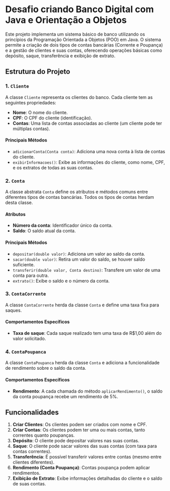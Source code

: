 # Desafio criando Banco Digital com Java e Orientação a Objetos

Este projeto implementa um sistema básico de banco utilizando os princípios da Programação Orientada a Objetos (POO) em Java. O sistema permite a criação de dois tipos de contas bancárias (Corrente e Poupança) e a gestão de clientes e suas contas, oferecendo operações básicas como depósito, saque, transferência e exibição de extrato.

## Estrutura do Projeto

### 1. `Cliente`

A classe `Cliente` representa os clientes do banco. Cada cliente tem as seguintes propriedades:

- **Nome**: O nome do cliente.
- **CPF**: O CPF do cliente (identificação).
- **Contas**: Uma lista de contas associadas ao cliente (um cliente pode ter múltiplas contas).

#### Principais Métodos

- `adicionarConta(Conta conta)`: Adiciona uma nova conta à lista de contas do cliente.
- `exibirInformacoes()`: Exibe as informações do cliente, como nome, CPF, e os extratos de todas as suas contas.

### 2. `Conta`

A classe abstrata `Conta` define os atributos e métodos comuns entre diferentes tipos de contas bancárias. Todos os tipos de contas herdam desta classe.

#### Atributos

- **Número da conta**: Identificador único da conta.
- **Saldo**: O saldo atual da conta.

#### Principais Métodos

- `depositar(double valor)`: Adiciona um valor ao saldo da conta.
- `sacar(double valor)`: Retira um valor do saldo, se houver saldo suficiente.
- `transferir(double valor, Conta destino)`: Transfere um valor de uma conta para outra.
- `extrato()`: Exibe o saldo e o número da conta.

### 3. `ContaCorrente`

A classe `ContaCorrente` herda da classe `Conta` e define uma taxa fixa para saques.

#### Comportamentos Específicos

- **Taxa de saque**: Cada saque realizado tem uma taxa de R$1,00 além do valor solicitado.

### 4. `ContaPoupanca`

A classe `ContaPoupanca` herda da classe `Conta` e adiciona a funcionalidade de rendimento sobre o saldo da conta.

#### Comportamentos Específicos

- **Rendimento**: A cada chamada do método `aplicarRendimento()`, o saldo da conta poupança recebe um rendimento de 5%.

## Funcionalidades

1. **Criar Clientes**: Os clientes podem ser criados com nome e CPF.
2. **Criar Contas**: Os clientes podem ter uma ou mais contas, tanto correntes quanto poupanças.
3. **Depósito**: O cliente pode depositar valores nas suas contas.
4. **Saque**: O cliente pode sacar valores das suas contas (com taxa para contas correntes).
5. **Transferência**: É possível transferir valores entre contas (mesmo entre clientes diferentes).
6. **Rendimento (Conta Poupança)**: Contas poupança podem aplicar rendimentos.
7. **Exibição de Extrato**: Exibe informações detalhadas do cliente e o saldo de suas contas.
